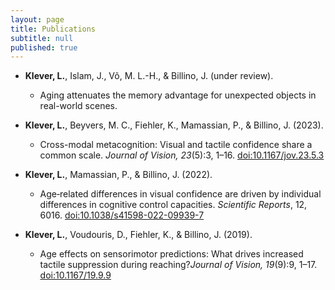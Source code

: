 ```yaml
---
layout: page
title: Publications
subtitle: null
published: true
---
```


- **Klever, L.**, Islam, J., Võ, M. L.-H., & Billino, J. (under review).
	- Aging attenuates the memory advantage for unexpected objects in real-world scenes.

- **Klever, L.**, Beyvers, M. C., Fiehler, K., Mamassian, P., & Billino, J. (2023).
	- Cross-modal metacognition: Visual and tactile confidence share a common scale. _Journal of Vision, 23_(5):3, 1–16. [<u>doi:10.1167/jov.23.5.3</u>](https://doi.org/10.1167/jov.23.5.3)                                                                                                                                                                                                       
- **Klever, L.**, Mamassian, P., & Billino, J. (2022).
	- Age‑related differences in visual confidence are driven by individual differences in cognitive control capacities. _Scientific Reports_, 12, 6016. [<u>doi:10.1038/s41598-022-09939-7</u>](https://doi.org/10.1038/s41598-022-09939-7) 
- **Klever, L.**, Voudouris, D., Fiehler, K., & Billino, J. (2019).
	- Age effects on sensorimotor predictions: What drives increased tactile suppression during reaching?_Journal of Vision, 19_(9):9, 1–17. [<u>doi:10.1167/19.9.9
</u>](https://doi.org/10.1167/19.9.9)
